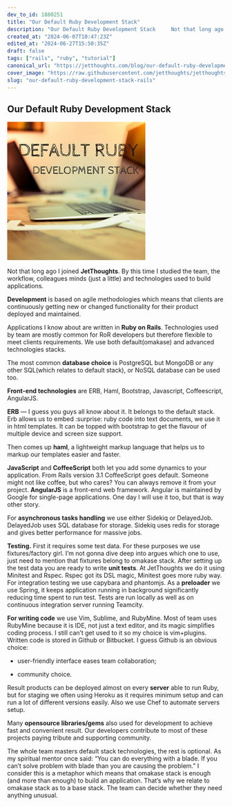 ```yaml
---
dev_to_id: 1880251
title: "Our Default Ruby Development Stack"
description: "Our Default Ruby Development Stack     Not that long ago I joined JetThoughts. By this time..."
created_at: "2024-06-07T10:47:23Z"
edited_at: "2024-06-27T15:50:35Z"
draft: false
tags: ["rails", "ruby", "tutorial"]
canonical_url: "https://jetthoughts.com/blog/our-default-ruby-development-stack-rails/"
cover_image: "https://raw.githubusercontent.com/jetthoughts/jetthoughts.github.io/master/static/assets/img/blog/our-default-ruby-development-stack-rails/file_0.jpeg"
slug: "our-default-ruby-development-stack-rails"
---
```


## Our Default Ruby Development Stack

![](https://raw.githubusercontent.com/jetthoughts/jetthoughts.github.io/master/static/assets/img/blog/our-default-ruby-development-stack-rails/file_0.jpeg)

Not that long ago I joined **JetThoughts**. By this time I studied the team, the workflow, colleagues minds (just a little) and technologies used to build applications.

**Development** is based on agile methodologies which means that clients are continuously getting new or changed functionality for their product deployed and maintained.

Applications I know about are written in **Ruby on Rails**. Technologies used by team are mostly common for RoR developers but therefore flexible to meet clients requirements. We use both default(omakase) and advanced technologies stacks.

The most common **database choice** is PostgreSQL but MongoDB or any other SQL(which relates to default stack), or NoSQL database can be used too.

**Front-end technologies** are ERB, Haml, Bootstrap, Javascript, Coffeescript, AngularJS.

**ERB** — I guess you guys all know about it. It belongs to the default stack. Erb allows us to embed :surprise: ruby code into text documents, we use it in html templates. It can be topped with bootstrap to get the flavour of multiple device and screen size support.

Then comes up **haml**, a lightweight markup language that helps us to markup our templates easier and faster.

**JavaScript** and **СoffeeScript** both let you add some dynamics to your application. From Rails version 3.1 СoffeeScript goes default. Someone might not like coffee, but who cares? You can always remove it from your project. **AngularJS** is a front-end web framework. Angular is maintained by Google for single-page applications. One day I will use it too, but that is way other story.

For **asynchronous tasks handling** we use either Sidekiq or DelayedJob. DelayedJob uses SQL database for storage. Sidekiq uses redis for storage and gives better performance for massive jobs.

**Testing.** First it requires some test data. For these purposes we use fixtures/factory girl. I’m not gonna dive deep into argues which one to use, just need to mention that fixtures belong to omakase stack. After setting up the test data you are ready to write **unit tests**. At JetThoughts we do it using Minitest and Rspec. Rspec got its DSL magic, Minitest goes more ruby way. For integration testing we use capybara and phantomjs. As a **preloader** we use Spring, it keeps application running in background significantly reducing time spent to run test. Tests are run locally as well as on continuous integration server running Teamcity.

**For writing code** we use Vim, Sublime, and RubyMine. Most of team uses RubyMine because it is IDE, not just a text editor, and its magic simplifies coding process. I still can’t get used to it so my choice is vim+plugins. Written code is stored in Github or Bitbucket. I guess Github is an obvious choice:

* user-friendly interface eases team collaboration;

* community choice.

Result products can be deployed almost on every **server** able to run Ruby, but for staging we often using Heroku as it requires minimum setup and can run a lot of different versions easily. Also we use Chef to automate servers setup.

Many **opensource libraries/gems** also used for development to achieve fast and convenient result. Our developers contribute to most of these projects paying tribute and supporting community.

The whole team masters default stack technologies, the rest is optional. As my spiritual mentor once said: “You can do everything with a blade. If you can’t solve problem with blade than you are causing the problem.” I consider this is a metaphor which means that omakase stack is enough (and more than enough) to build an application. That’s why we relate to omakase stack as to a base stack. The team can decide whether they need anything unusual.
